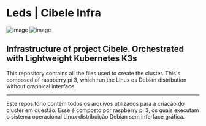 # Leds | Cibele Infra


![image](https://forthebadge.com/images/badges/built-with-love.svg)
![image](https://img.shields.io/badge/kubernetes-326ce5.svg?&style=for-the-badge&logo=kubernetes&logoColor=white)

## Infrastructure of project Cibele. Orchestrated with Lightweight Kubernetes K3s

This repository contains all the files used to create the cluster. This's composed of raspberry pi 3, which run the Linux os Debian distribution without graphical interface.

<hr/>

Este repositório contém todos os arquivos utilizados para a criação do cluster em questão. Esse é composto por raspberry pi 3, os quais executam o sistema operacional Linux distribuição Debian sem inferface gráfica. 
